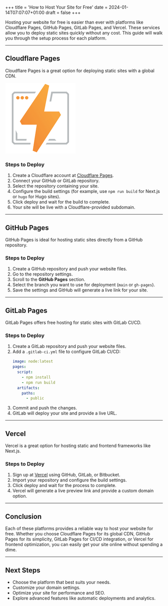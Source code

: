 +++
title = 'How to Host Your Site for Free'
date = 2024-01-14T07:07:07+01:00
draft = false
+++

Hosting your website for free is easier than ever with platforms like Cloudflare Pages, GitHub Pages, GitLab Pages, and Vercel. These services allow you to deploy static sites quickly without any cost. This guide will walk you through the setup process for each platform.

---

## Cloudflare Pages
Cloudflare Pages is a great option for deploying static sites with a global CDN.

![image](images/cloud-flare-pages.png)

### Steps to Deploy
1. Create a Cloudflare account at [Cloudflare Pages](https://pages.cloudflare.com/).
2. Connect your GitHub or GitLab repository.
3. Select the repository containing your site.
4. Configure the build settings (for example, use `npm run build` for Next.js or `hugo` for Hugo sites).
5. Click deploy and wait for the build to complete.
6. Your site will be live with a Cloudflare-provided subdomain.

---

## GitHub Pages
GitHub Pages is ideal for hosting static sites directly from a GitHub repository.

### Steps to Deploy
1. Create a GitHub repository and push your website files.
2. Go to the repository settings.
3. Scroll to the **GitHub Pages** section.
4. Select the branch you want to use for deployment (`main` or `gh-pages`).
5. Save the settings and GitHub will generate a live link for your site.

---

## GitLab Pages
GitLab Pages offers free hosting for static sites with GitLab CI/CD.

### Steps to Deploy
1. Create a GitLab repository and push your website files.
2. Add a `.gitlab-ci.yml` file to configure GitLab CI/CD:
   ```yaml
   image: node:latest
   pages:
     script:
       - npm install
       - npm run build
     artifacts:
       paths:
         - public
   ```
3. Commit and push the changes.
4. GitLab will deploy your site and provide a live URL.

---

## Vercel
Vercel is a great option for hosting static and frontend frameworks like Next.js.

### Steps to Deploy
1. Sign up at [Vercel](https://vercel.com/) using GitHub, GitLab, or Bitbucket.
2. Import your repository and configure the build settings.
3. Click deploy and wait for the process to complete.
4. Vercel will generate a live preview link and provide a custom domain option.

---

## Conclusion
Each of these platforms provides a reliable way to host your website for free. Whether you choose Cloudflare Pages for its global CDN, GitHub Pages for its simplicity, GitLab Pages for CI/CD integration, or Vercel for frontend optimization, you can easily get your site online without spending a dime.

---

## Next Steps
- Choose the platform that best suits your needs.
- Customize your domain settings.
- Optimize your site for performance and SEO.
- Explore advanced features like automatic deployments and analytics.



